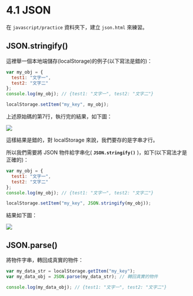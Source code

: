 # 4.1 JSON

在 `javascript/practice` 資料夾下，建立 `json.html` 來練習。



## JSON.stringify()

這裡舉一個本地端儲存(localStorage)的例子(以下寫法是錯的)：

```javascript
var my_obj = {
  test1: "文字一",
  test2: "文字二"
};
console.log(my_obj); // {test1: "文字一", test2: "文字二"}

localStorage.setItem("my_key", my_obj);
```

上述原始碼的第7行，執行完的結果，如下圖：

![](../.gitbook/assets/localstorage\_saveitem.png)

這樣結果是錯的，對 localStorage 來說，我們要存的是字串才行。



所以我們需要將 JSON 物件給字串化( **`JSON.stringify()`** )，如下(以下寫法才是正確的)：

```javascript
var my_obj = {
  test1: "文字一",
  test2: "文字二"
};
console.log(my_obj); // {test1: "文字一", test2: "文字二"}

localStorage.setItem("my_key", JSON.stringify(my_obj));
```

結果如下圖：

![](../.gitbook/assets/localstorage\_saveitem\_true.png)



## JSON.parse()

將物件字串，轉回成真實的物件：

```javascript
var my_data_str = localStorage.getItem("my_key");
var my_data_obj = JSON.parse(my_data_str); // 轉回真實的物件

console.log(my_data_obj); // {test1: "文字一", test2: "文字二"}
```

